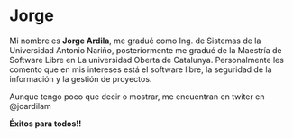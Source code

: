 # Jorge
Mi nombre es **Jorge Ardila**, me gradué como Ing. de Sistemas de la Universidad Antonio Nariño, posteriormente me gradué de la Maestría de Software Libre en La universidad Oberta de Catalunya. Personalmente les comento que en mis intereses está el software libre, la seguridad de la información y la gestión de proyectos.

Aunque tengo poco que decir o mostrar, me encuentran en twiter en @joardilam

**Éxitos para todos!!**
